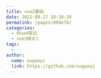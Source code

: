 ```yaml
---
title: vue3基础
date: 2022-09-27 18:10:20
permalink: /pages/090e78/
categories:
  - 《Vue》笔记
  - vue3相关1
tags:
  -
author:
  name: xugaoyi
  link: https://github.com/xugaoyi
---
```

